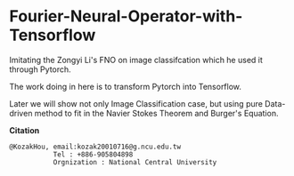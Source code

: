 # Fourier-Neural-Operator-with-Tensorflow
Imitating the Zongyi Li's FNO on image classifcation which he used it through Pytorch.

The work doing in here is to transform Pytorch into Tensorflow.

Later we will show not only Image Classification case, but using pure Data-driven method to fit in the Navier Stokes Theorem and Burger's Equation.



**Citation**
```
@KozakHou, email:kozak20010716@g.ncu.edu.tw
           Tel : +886-905804898
           Orgnization : National Central University
```
